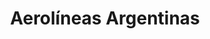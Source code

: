 ---
title: "Aerolíneas Argentinas"
url: /san-carlos-de-bariloche/aerolineas-argentinas/
shop: agencia de viajes
---